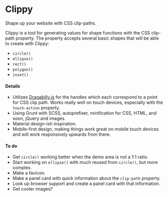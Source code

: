 Clippy
======

Shape up your website with CSS clip-paths.

Clippy is a tool for generating values for shape functions with the CSS clip-path property. The property accepts several basic shapes that will be able to create with Clippy:

* `circle()` 
* `ellipse()`
* `rect()`
* `polygon()`
* `inset()`

#### Details
* Utilizes [Dragabilly.js](https://github.com/desandro/draggabilly) for the handles which each correspond to a point for CSS clip path. Works really well on touch devices, especially with the `touch-action` property.
* Using Grunt with SCSS, autoprefixer, minification for CSS, HTML, and soon, jQuery and images.
* Material design-ish inspiration.
* Mobile-first design, making things work great on mobile touch devices and will work responsively upwards from there.


#### To do

* Get `circle()` working better when the demo area is not a 1:1 ratio.
* Start working on  `ellipse()` with much reused from `circle()`, but more complex.
* Make a favicon.
* Make a panel card with quick information about the `clip-path` property.
* Look up browser support and create a panel card with that information.
* Get cooler images?

